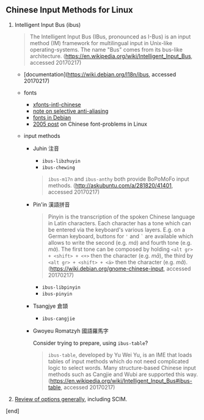 ## Chinese Input Methods for Linux

 1. Intelligent Input Bus (ibus)
 
    > The Intelligent Input Bus (IBus, pronounced as I-Bus) is an input method (IM) framework for multilingual input in Unix-like operating-systems. The name "Bus" comes from its bus-like architecture. (https://en.wikipedia.org/wiki/Intelligent_Input_Bus, accessed 20170217)
    
    * [documentation](https://wiki.debian.org/I18n/ibus, accessed 20170217)
    
    * fonts
    
      * [xfonts-intl-chinese](https://packages.debian.org/search?keywords=xfonts-intl-chinese)
      * [note on selective anti-aliasing](https://gideontsang.wordpress.com/2007/07/16/chinese-fonts-in-linux-blur-when-antialias-is-true/)
      * [fonts in Debian](https://wiki.debian.org/Fonts)
      * [2005 post](http://forums.debian.net/viewtopic.php?f=6&t=2563) on Chinese font-problems in Linux
    
    * input methods
    
      * Juhin 注音
    
        * `ibus-libzhuyin`
        * `ibus-chewing`
        
        > `ibus-m17n` and `ibus-anthy` both provide BoPoMoFo input methods. (http://askubuntu.com/a/281820/41401, accessed 20170217)
    
      * Pin'in 漢語拼音
    
        > Pinyin is the transcription of the spoken Chinese language in Latin characters. Each character has a tone which can be entered via the keyboard's various layers. E.g. on a German keyboard, buttons for `'` and <code>&#96;</code> are available which allows to write the second (e.g. _má_) and fourth tone (e.g. _mà_). The first tone can be composed by holding `<alt gr> + <shift> + <+>` then the character (e.g. _mā_), the third by `<alt gr> + <shift> + <ä>` then the character (e.g. _mǎ_).  (https://wiki.debian.org/gnome-chinese-input, accessed 20170217)
    
        * `ibus-libpinyin`
        * `ibus-pinyin`
      
      * Tsangjye 倉頡
    
        * `ibus-cangjie`

      * Gwoyeu Romatzyh 國語羅馬字
    
        Consider trying to prepare, using `ibus-table`? 
      
        > `ibus-table`, developed by Yu Wei Yu, is an IME that loads tables of input methods which do not need complicated logic to select words. Many structure-based Chinese input methods such as Cangjie and Wubi are supported this way. (https://en.wikipedia.org/wiki/Intelligent_Input_Bus#ibus-table, accessed 20170217)

 1. [Review of options generally](https://blogs.gnome.org/happyaron/2011/01/15/linux-input-method-brief-summary/), including SCIM.

[end]
